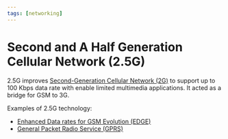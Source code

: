 ```yaml
---
tags: [networking]
---
```


# Second and A Half Generation Cellular Network (2.5G)

2.5G improves [Second-Generation Cellular Network (2G)](202303311222.md) to
support up to 100 Kbps data rate with enable limited multimedia applications. It
acted as a bridge for GSM to 3G.

Examples of 2.5G technology:
- [Enhanced Data rates for GSM Evolution (EDGE)](202304111942.md)
- [General Packet Radio Service (GPRS)](202304111940.md)

